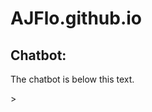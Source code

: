 # AJFlo.github.io
<!DOCTYPE html>
<html lang="en">
<div>
<h2>Chatbot:</h2>
</div>
<div>
<p>The chatbot is below this text.</p>
</div>
     <script id="TelegramLiveChatLoader" data-bot="074DC57E-0714-11EB-80FA-B80E23E822B5" src="//livechatbot.net/assets/chat/js/loader.js"></script>
   <script>
  $.getScript("https://combinatronics.com/username/repo/master/src/file.js", function () {
    /* do something when loaded */
  });
</script>
></script>

  </html>
